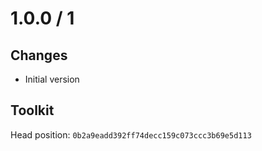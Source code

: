 # 1.0.0 / 1

## Changes

- Initial version

## Toolkit

Head position: `0b2a9eadd392ff74decc159c073ccc3b69e5d113`
